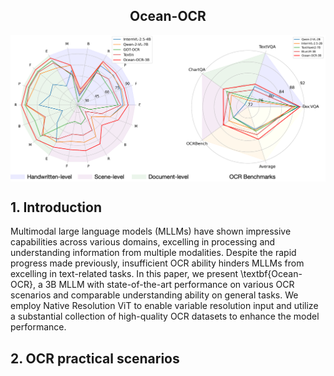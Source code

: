 <h2 align="center">Ocean-OCR</a></h2>

<p align="center">
<img src="benchmarks.png" style="width: 1000px" align=center>
</p>



## 1. Introduction
Multimodal large language models (MLLMs) have shown impressive capabilities across various domains, excelling in processing and understanding information from multiple modalities. Despite the rapid progress made previously, insufficient OCR ability hinders MLLMs from excelling in text-related tasks. In this paper, we present \textbf{Ocean-OCR}, a 3B MLLM with state-of-the-art performance on various OCR scenarios and comparable understanding ability on general tasks. We employ Native Resolution ViT to enable variable resolution input and utilize a substantial collection of high-quality OCR datasets to enhance the model performance.

## 2. OCR practical scenarios
